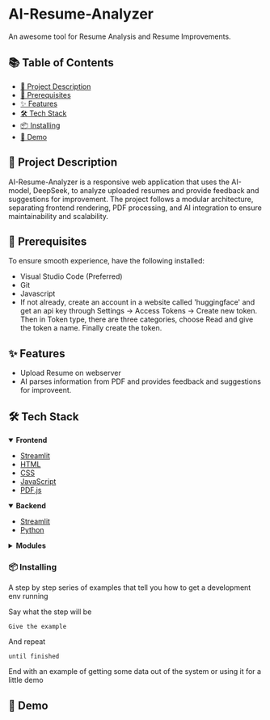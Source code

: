 # AI-Resume-Analyzer

An awesome tool for Resume Analysis and Resume Improvements. 

## 📚 Table of Contents

- [📘 Project Description](#project-description)
- [🧰 Prerequisites](#prerequisites)
- [✨ Features](#features)
- [🛠️ Tech Stack](#tech-stack)
- [📦 Installing](#installing)
- [🎥 Demo](#demo)

## 📘 Project Description

AI-Resume-Analyzer is a responsive web application that uses the AI-model, DeepSeek, to analyze uploaded resumes and provide feedback and suggestions for improvement. 
The project follows a modular architecture, separating frontend rendering, PDF processing, and AI integration to ensure maintainability and scalability.

## 🧰 Prerequisites

To ensure smooth experience, have the following installed: 

- Visual Studio Code (Preferred)
- Git
- Javascript
- If not already, create an account in a website called 'huggingface' and get an api key through Settings -> Access Tokens -> Create new token.
  Then in Token type, there are three categories, choose Read and give the token a name. Finally create the token.
  


## ✨ Features

* Upload Resume on webserver
* AI parses information from PDF and provides feedback and suggestions for improveent. 

## 🛠️ Tech Stack

<details open>
  <summary><strong>Frontend</strong></summary>

  - <a href="https://streamlit.io/">Streamlit</a>  
  - <a href="https://developer.mozilla.org/en-US/docs/Web/HTML">HTML</a>  
  - <a href="https://developer.mozilla.org/en-US/docs/Web/CSS">CSS</a>  
  - <a href="https://developer.mozilla.org/en-US/docs/Web/JavaScript">JavaScript</a>  
  - <a href="https://mozilla.github.io/pdf.js/">PDF.js</a>  
</details>

<details open>
  <summary><strong>Backend</strong></summary>

  - <a href="https://streamlit.io/">Streamlit</a>  
  - <a href="https://www.python.org/">Python</a>  
</details>

<details>
  <summary><strong>Modules</strong></summary>

  - <a href="https://pypi.org/project/pandas/">pandas</a>  
  - <a href="https://pypi.org/project/pyresparser/">pyresparser</a>  
  - <a href="https://pypi.org/project/pdfminer3/">pdfminer3</a>  
  - <a href="https://www.npmjs.com/package/pdfreader">pdfreader</a>  
  - <a href="https://plotly.com/python/">Plotly</a>  
  - <a href="https://www.nltk.org/">NLTK</a>  
</details>


### 📦 Installing

A step by step series of examples that tell you how to get a development env running

Say what the step will be

```
Give the example
```

And repeat

```
until finished
```

End with an example of getting some data out of the system or using it for a little demo

## 🎥 Demo





